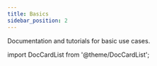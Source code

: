 ```yaml
---
title: Basics
sidebar_position: 2
---
```


Documentation and tutorials for basic use cases.

import DocCardList from '@theme/DocCardList';

<DocCardList />